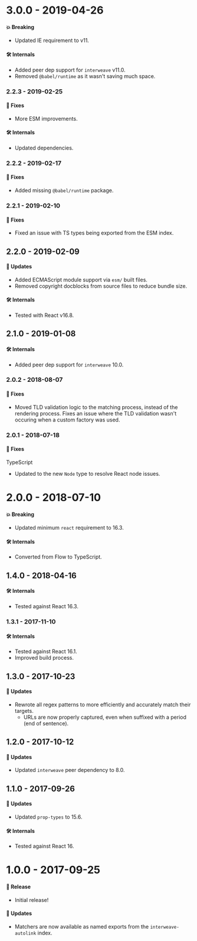 # 3.0.0 - 2019-04-26

#### 💥 Breaking

- Updated IE requirement to v11.

#### 🛠 Internals

- Added peer dep support for `interweave` v11.0.
- Removed `@babel/runtime` as it wasn't saving much space.

### 2.2.3 - 2019-02-25

#### 🐞 Fixes

- More ESM improvements.

#### 🛠 Internals

- Updated dependencies.

### 2.2.2 - 2019-02-17

#### 🐞 Fixes

- Added missing `@babel/runtime` package.

### 2.2.1 - 2019-02-10

#### 🐞 Fixes

- Fixed an issue with TS types being exported from the ESM index.

## 2.2.0 - 2019-02-09

#### 🚀 Updates

- Added ECMAScript module support via `esm/` built files.
- Removed copyright docblocks from source files to reduce bundle size.

#### 🛠 Internals

- Tested with React v16.8.

## 2.1.0 - 2019-01-08

#### 🛠 Internals

- Added peer dep support for `interweave` 10.0.

### 2.0.2 - 2018-08-07

#### 🐞 Fixes

- Moved TLD validation logic to the matching process, instead of the rendering process. Fixes an
  issue where the TLD validation wasn't occuring when a custom factory was used.

### 2.0.1 - 2018-07-18

#### 🐞 Fixes

TypeScript

- Updated to the new `Node` type to resolve React node issues.

# 2.0.0 - 2018-07-10

#### 💥 Breaking

- Updated minimum `react` requirement to 16.3.

#### 🛠 Internals

- Converted from Flow to TypeScript.

## 1.4.0 - 2018-04-16

#### 🛠 Internals

- Tested against React 16.3.

### 1.3.1 - 2017-11-10

#### 🛠 Internals

- Tested against React 16.1.
- Improved build process.

## 1.3.0 - 2017-10-23

#### 🚀 Updates

- Rewrote all regex patterns to more efficiently and accurately match their targets.
  - URLs are now properly captured, even when suffixed with a period (end of sentence).

## 1.2.0 - 2017-10-12

#### 🚀 Updates

- Updated `interweave` peer dependency to 8.0.

## 1.1.0 - 2017-09-26

#### 🚀 Updates

- Updated `prop-types` to 15.6.

#### 🛠 Internals

- Tested against React 16.

# 1.0.0 - 2017-09-25

#### 🎉 Release

- Initial release!

#### 🚀 Updates

- Matchers are now available as named exports from the `interweave-autolink` index.
